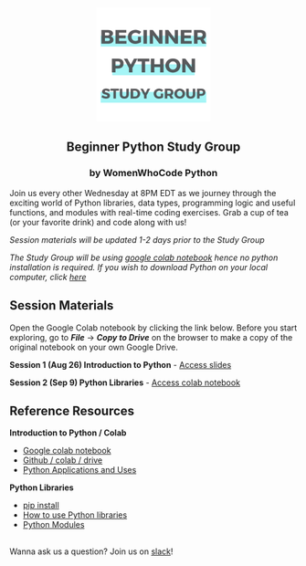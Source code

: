 


<p align="center"><img height="200" src="images/Beginner_Python_Study_Group_GitHub.png">
<h2 align="center" margin-bottom="0"><b>Beginner Python Study Group</b></h3>
<h3 align="center" margin-top="0">by WomenWhoCode Python</h3>
</p>

Join us every other Wednesday at 8PM EDT as we journey through the exciting world of Python libraries, data types, programming logic and useful functions, and modules with real-time coding exercises. Grab a cup of tea (or your favorite drink) and code along with us!

*Session materials will be updated 1-2 days prior to the Study Group*  

*The Study Group will be using [google colab notebook](https://colab.research.google.com/notebooks/intro.ipynb) hence no python installation is required. If you wish to download Python on your local computer, click [here](https://www.python.org/downloads/)*

<!-- <p align="center"><img align="center" height="300" src="images/Beginner_Python_Session_Dates.png"></p> -->


##

## **Session Materials**  

Open the Google Colab notebook by clicking the link below. Before you start exploring, go to *__File__* -> *__Copy to Drive__* on the browser to make a copy of the original notebook on your own Google Drive.

**Session 1 (Aug 26) Introduction to Python** - [Access slides](https://docs.google.com/presentation/d/1Ldog_W168zEWa5Qb0jbRfOooOwJ4FVaQWEQcf7uSglY/edit?usp=sharing)  

**Session 2 (Sep 9) Python Libraries** - [Access colab notebook](https://colab.research.google.com/github/nuageklow/WWCodePython_BeginnerSeries/blob/master/WWCode_BeginnerPythonStudyGroup_week2.ipynb)  


## **Reference Resources**  
**Introduction to Python / Colab**
* [Google colab notebook](https://colab.research.google.com/github/googlecolab/colabtools/blob/master/notebooks/colab-github-demo.ipynb)  
* [Github / colab / drive](https://towardsdatascience.com/google-drive-google-colab-github-dont-just-read-do-it-5554d5824228)  
* [Python Applications and Uses](https://www.upgrad.com/blog/python-applications-in-real-world)  

**Python Libraries**  
* [pip install](https://datatofish.com/install-package-python-using-pip/)  
* [How to use Python libraries](https://note.nkmk.me/en/python-package-version/)
* [Python Modules](https://docs.python.org/3/tutorial/modules.html)  


##   

Wanna ask us a question? Join us on [slack](link-to-be-inserted)!
